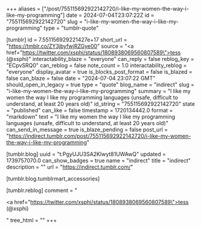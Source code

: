 +++
aliases = ["/post/755115692922142720/i-like-my-women-the-way-i-like-my-programming"]
date = 2024-07-04T23:07:22Z
id = "755115692922142720"
slug = "i-like-my-women-the-way-i-like-my-programming"
type = "tumblr-quote"

[tumblr]
id = 7.551156929221427e+17
short_url = "https://tmblr.co/ZY3jbyfwjRZGye00"
source = "<a href=\"https://twitter.com/xsphi/status/1808938069560807589\">tess (@xsphi)</a>"
interactability_blaze = "everyone"
can_reply = false
reblog_key = "ECpvSRQ0"
can_reblog = false
note_count = 1.0
interactability_reblog = "everyone"
display_avatar = true
is_blocks_post_format = false
is_blazed = false
can_blaze = false
date = "2024-07-04 23:07:22 GMT"
should_open_in_legacy = true
type = "quote"
blog_name = "indirect"
slug = "i-like-my-women-the-way-i-like-my-programming"
summary = "I like my women the way I like my programming languages (unsafe, difficult to understand, at least 20 years old)"
id_string = "755115692922142720"
state = "published"
can_like = false
timestamp = 1720134442.0
format = "markdown"
text = "I like my women the way I like my programming languages (unsafe, difficult to understand, at least 20 years old)"
can_send_in_message = true
is_blaze_pending = false
post_url = "https://indirect.tumblr.com/post/755115692922142720/i-like-my-women-the-way-i-like-my-programming"

[tumblr.blog]
uuid = "t:PgyUJU3SA2Klwyt81UWAwQ"
updated = 1739757070.0
can_show_badges = true
name = "indirect"
title = "indirect"
description = ""
url = "https://indirect.tumblr.com/"

[tumblr.blog.tumblrmart_accessories]

[tumblr.reblog]
comment = "<p><a href=\"https://twitter.com/xsphi/status/1808938069560807589\">tess (@xsphi)</a></p>"
tree_html = ""
+++
